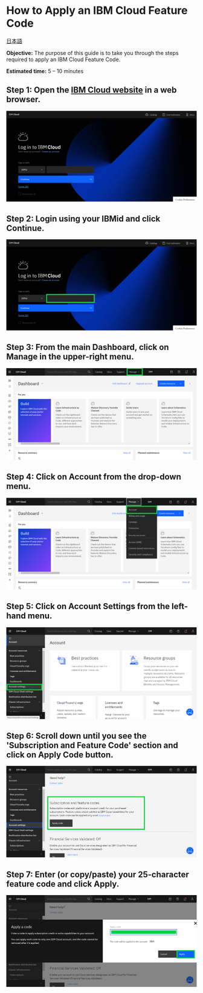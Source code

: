 # How to Apply an IBM Cloud Feature Code

[日本語](/academic-initiative/how-to/How-to-apply-an-IBM-Cloud-Feature-Code/readme-ja.md)

**Objective:** The purpose of this guide is to take you through the steps required to apply an IBM Cloud Feature Code.

**Estimated time:** 5 – 10 minutes 

## Step 1: Open the [IBM Cloud website](https://cloud.ibm.com/) in a web browser.
![Step 1](images/step1.png)

## Step 2: Login using your IBMid and click Continue.
![Step 2](images/step2.png)

## Step 3: From the main Dashboard, click on Manage in the upper-right menu.
![Step 3](images/step3.png)

## Step 4: Click on Account from the drop-down menu.
![Step 4](images/step4.png)

## Step 5: Click on Account Settings from the left-hand menu.
![Step 5](images/step5.png)

## Step 6: Scroll down until you see the 'Subscription and Feature Code' section and click on Apply Code button.
![Step 6](images/step6.png)

## Step 7: Enter (or copy/paste) your 25-character feature code and click Apply.
![Step 7](images/step7.png)